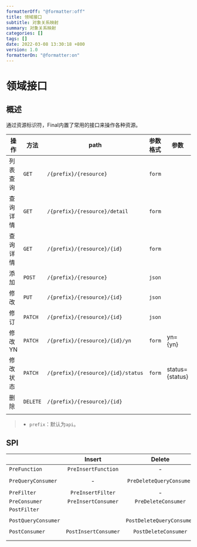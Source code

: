 ```yaml
---
formatterOff: "@formatter:off"
title: 领域接口
subtitle: 对象关系映射
summary: 对象关系映射
categories: [] 
tags: [] 
date: 2022-03-08 13:30:18 +800 
version: 1.0
formatterOn: "@formatter:on"
---
```


# 领域接口



## 概述

通过资源标识符，Final内置了常用的接口来操作各种资源。

| 操作   | 方法       | path                               | 参数格式   | 参数              |
|------|----------|------------------------------------|--------|-----------------|
| 列表查询 | `GET`    | `/{prefix}/{resource}`             | `form` |                 |
| 查询详情 | `GET`    | `/{prefix}/{resource}/detail`      | `form` |                 |
| 查询详情 | `GET`    | `/{prefix}/{resource}/{id}`        | `form` |                 |
| 添加   | `POST`   | `/{prefix}/{resource}`             | `json` |                 |
| 修改   | `PUT`    | `/{prefix}/{resource}/{id}`        | `json` |                 |
| 修订   | `PATCH`  | `/{prefix}/{resource}/{id}`        | `json` |                 |
| 修改YN | `PATCH`  | `/{prefix}/{resource}/{id}/yn`     | `form` | yn={yn}         |
| 修改状态 | `PATCH`  | `/{prefix}/{resource}/{id}/status` | `form` | status={status} |
| 删除   | `DELETE` | `/{prefix}/{resource}/{id}`        |        |                 |
|      |          |                                    |        |                 |

> * `prefix`：默认为`api`。



## SPI

|                     |        Insert        |          Delete           |          Update           |                       List                       |                      Detail                      |
| ------------------- | :------------------: | :-----------------------: | :-----------------------: | :----------------------------------------------: | :----------------------------------------------: |
| `PreFunction`       | `PreInsertFunction`  |             -             |             -             |                        -                         |                        -                         |
| `PreQueryConsumer`  |          -           | `PreDeleteQueryConsumer`  | `PreUpdateQueryConsumer`  |  `PreListQueryConsumer`<br />`PreQueryConsumer`  | `PreDetailQueryConsumer`<br />`PreQueryConsumer` |
| `PreFilter`         |  `PreInsertFilter`   |             -             |             -             |                        -                         |                        -                         |
| `PreConsumer`       | `PreInsertConsumer`  |    `PreDeleteConsumer`    |    `PreUpdateConsumer`    |                `PreListConsumer`                 |               `PreDetailConsumer`                |
| `PostFilter`        |                      |                           |                           |                                                  |                                                  |
| `PostQueryConsumer` |                      | `PostDeleteQueryConsumer` | `PostUpdateQueryConsumer` | `PostListQueryConsumer`<br />`PostQueryConsumer` |            `PostDetailQueryConsumer`             |
| `PostConsumer`      | `PostInsertConsumer` |   `PostDeleteConsumer`    |   `PostUpdateConsumer`    |                `PostListConsumer`                |               `PostDetailConsumer`               |
|                     |                      |                           |                           |                                                  |                                                  |
|                     |                      |                           |                           |                                                  |                                                  |

